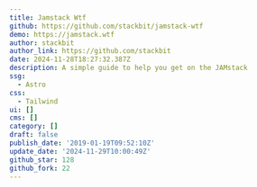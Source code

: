 ```yaml
---
title: Jamstack Wtf
github: https://github.com/stackbit/jamstack-wtf
demo: https://jamstack.wtf
author: stackbit
author_link: https://github.com/stackbit
date: 2024-11-28T18:27:32.387Z
description: A simple guide to help you get on the JAMstack
ssg:
  - Astro
css:
  - Tailwind
ui: []
cms: []
category: []
draft: false
publish_date: '2019-01-19T09:52:10Z'
update_date: '2024-11-29T10:00:49Z'
github_star: 128
github_fork: 22
---
```


